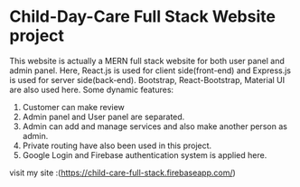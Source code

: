 # Child-Day-Care Full Stack Website project

This website is actually a MERN full stack website for both user panel and admin panel.
Here, React.js is used for client side(front-end) and Express.js is used for server side(back-end).
Bootstrap, React-Bootstrap, Material UI are also used here.
Some dynamic features:
1. Customer can make review
2. Admin panel and User panel are separated.
3. Admin can add and manage services and also make another person as admin.
4. Private routing have also been used in this project.
5. Google Login and Firebase authentication system is applied here.

visit my site :(https://child-care-full-stack.firebaseapp.com/)